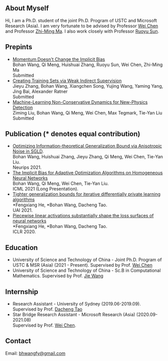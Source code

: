 ## About Myself
Hi, I am a Ph.D. student of the joint Ph.D. Program of USTC and Microsoft Research (Asia). I am very fortunate to be advised by Professor [Wei Chen](https://www.microsoft.com/en-us/research/people/wche/) and Professor [Zhi-Ming Ma](http://homepage.amss.ac.cn/research/homePage/8eb59241e2e74d828fb84eec0efadba5/myHomePage.html). I also work closely with Professor [Ruoyu Sun](https://ruoyus.github.io/). 

## Prepints
- [Momentum Doesn't Change the Implicit Bias](https://arxiv.org/abs/2110.03891)
<br>Bohan Wang, Qi Meng, Huishuai Zhang, Ruoyu Sun, Wei Chen, Zhi-Ming Ma
<br>Submitted
- [Creating Training Sets via Weak Indirect Supervision](https://arxiv.org/abs/2110.03484)
<br>Jieyu Zhang, Bohan Wang, Xiangchen Song, Yujing Wang, Yaming Yang, Jing Bai, Alexander Ratner
<br>Submitted
- [Machine-Learning Non-Conservative Dynamics for New-Physics Detection](https://arxiv.org/abs/2106.00026)
<br>Ziming Liu, Bohan Wang, Qi Meng, Wei Chen, Max Tegmark, Tie-Yan Liu
<br>Submitted

## Publication (\* denotes equal contribution)
- [Optimizing Information-theoretical Generalization Bound via Anisotropic Noise in SGLD](https://nips.cc/Conferences/2021/ScheduleMultitrack?event=27503).
<br>Bohan Wang, Huishuai Zhang, Jieyu Zhang, Qi Meng, Wei Chen, Tie-Yan Liu.
<br>Neurips 2021.
- [The Implicit Bias for Adaptive Optimization Algorithms on Homogeneous Neural Networks](http://proceedings.mlr.press/v139/wang21q.html)
<br>Bohan Wang, Qi Meng, Wei Chen, Tie-Yan Liu. 
<br>ICML 2021 (Long Presentation).
- [Tighter generalization bounds for iterative differentially private learning algorithms](https://www.auai.org/uai2021/pdf/uai2021.308.pdf)
<br>\*Fengxiang He, \*Bohan Wang, Dacheng Tao.
<br>UAI 2021.
- [Piecewise linear activations substantially shape the loss surfaces of neural networks](https://openreview.net/forum?id=B1x6BTEKwr)
<br>\*Fengxiang He, \*Bohan Wang, Dacheng Tao.
<br>ICLR 2020.

## Education
- University of Science and Technology of China - Joint Ph.D. Program of USTC & MSR (Asia) (2021 - Present). Supervised by Prof. [Wei Chen](https://www.microsoft.com/en-us/research/people/wche/)
- University of Science and Technology of China - Sc.B in Computational Mathematics. Supervised by Prof. [Jie Wang](https://miralab.ai/people/jie-wang/)

## Internship
- Research Assistant - University of Sydney (2019.06-2019.09). 
<br> Supervised by Prof. [Dacheng Tao](https://www.sydney.edu.au/engineering/about/our-people/academic-staff/dacheng-tao.html)
- Star Bridge Research Assistant - Microsoft Research (Asia) (2020.09-2021.08)
<br> Supervised by Prof. [Wei Chen](https://www.microsoft.com/en-us/research/people/wche/).

## Contact
Email: bhwangfy@gmail.com
